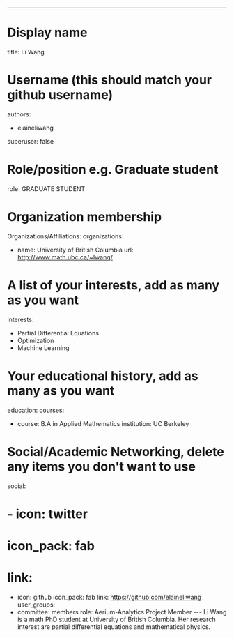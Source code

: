 ---
# Display name
title: Li Wang

# Username (this should match your github username)
authors:
- elaineliwang

superuser: false

# Role/position e.g. Graduate student
role:  GRADUATE STUDENT

# Organization membership
Organizations/Affiliations:
organizations:
- name:  University of British Columbia
  url:  http://www.math.ubc.ca/~lwang/

# A list of your interests, add as many as you want
interests:
-  Partial Differential Equations
-  Optimization
-  Machine Learning

# Your educational history, add as many as you want
education:
  courses:
  - course: B.A in Applied Mathematics
    institution: UC Berkeley

# Social/Academic Networking, delete any items you don't want to use
social:
# - icon: twitter
#  icon_pack: fab
#  link: 
- icon: github
  icon_pack: fab
  link: https://github.com/elaineliwang
user_groups:
- committee: members
  role: Aerium-Analytics Project Member
--- Li Wang is a math PhD student at University of British Columbia.  Her research interest are partial differential equations and mathematical physics. 

